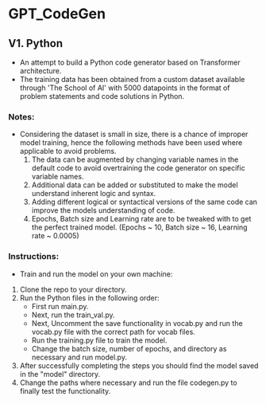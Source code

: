 # GPT_CodeGen

## V1. Python
- An attempt to build a Python code generator based on Transformer architecture.
- The training data has been obtained from a custom dataset available through 'The School of AI' with 5000 datapoints in the format of problem statements and code solutions in Python.

### Notes:
- Considering the dataset is small in size, there is a chance of improper model training, hence the following methods have been used where applicable to avoid problems.
  1. The data can be augmented by changing variable names in the default code to avoid overtraining the code generator on specific variable names.
  2. Additional data can be added or substituted to make the model understand inherent logic and syntax.
  3. Adding different logical or syntactical versions of the same code can improve the models understanding of code.
  4. Epochs, Batch size and Learning rate are to be tweaked with to get the perfect trained model. 
     (Epochs ~ 10, Batch size ~ 16, Learning rate ~ 0.0005)

### Instructions:
- Train and run the model on your own machine:
1. Clone the repo to your directory.
2. Run the Python files in the following order:
    - First run main.py.
    - Next, run the train_val.py.
    - Next, Uncomment the save functionality in vocab.py and run the vocab.py file with the correct path for vocab files.
    - Run the training.py file to train the model.
    - Change the batch size, number of epochs, and directory as necessary and run model.py.
3. After successfully completing the steps you should find the model saved in the "model" directory.
4. Change the paths where necessary and run the file codegen.py to finally test the functionality.
